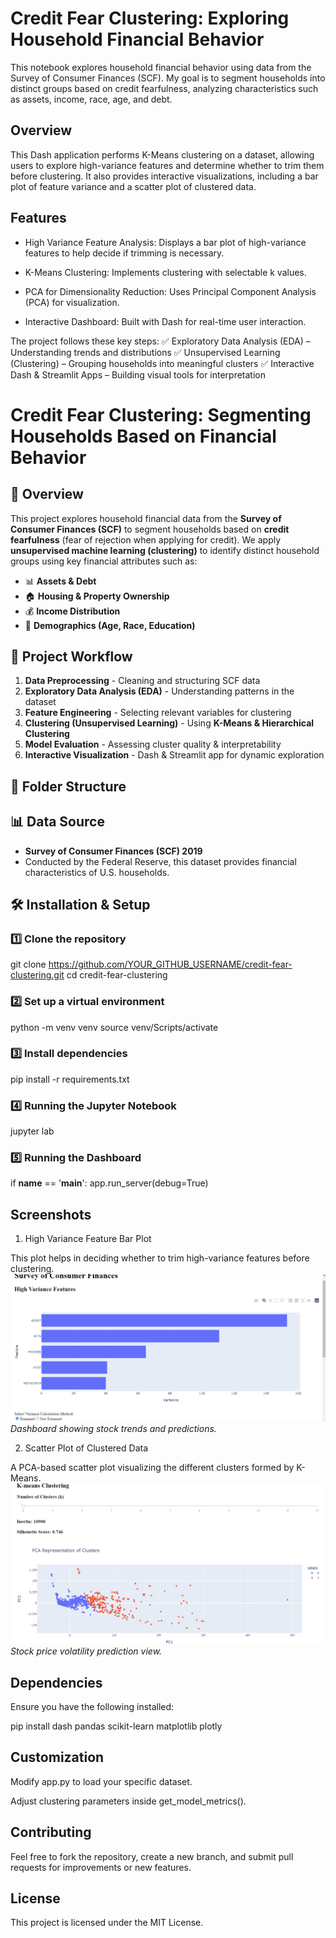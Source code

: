 # Credit Fear Clustering: Exploring Household Financial Behavior
This notebook explores household financial behavior using data from the Survey of Consumer Finances (SCF). My goal is to segment households into distinct groups based on credit fearfulness, analyzing characteristics such as assets, income, race, age, and debt.

## Overview

This Dash application performs K-Means clustering on a dataset, allowing users to explore high-variance features and determine whether to trim them before clustering. It also provides interactive visualizations, including a bar plot of feature variance and a scatter plot of clustered data.

## Features

- High Variance Feature Analysis: Displays a bar plot of high-variance features to help decide if trimming is necessary.

- K-Means Clustering: Implements clustering with selectable k values.

- PCA for Dimensionality Reduction: Uses Principal Component Analysis (PCA) for visualization.

- Interactive Dashboard: Built with Dash for real-time user interaction.

The project follows these key steps:
✅ Exploratory Data Analysis (EDA) – Understanding trends and distributions
✅ Unsupervised Learning (Clustering) – Grouping households into meaningful clusters
✅ Interactive Dash & Streamlit Apps – Building visual tools for interpretation

# Credit Fear Clustering: Segmenting Households Based on Financial Behavior

## 📖 Overview
This project explores household financial data from the **Survey of Consumer Finances (SCF)** to segment households based on **credit fearfulness** (fear of rejection when applying for credit). We apply **unsupervised machine learning (clustering)** to identify distinct household groups using key financial attributes such as:
- 📊 **Assets & Debt**
- 🏠 **Housing & Property Ownership**
- 💰 **Income Distribution**
- 🔢 **Demographics (Age, Race, Education)**

## 🚀 Project Workflow
1. **Data Preprocessing** - Cleaning and structuring SCF data  
2. **Exploratory Data Analysis (EDA)** - Understanding patterns in the dataset  
3. **Feature Engineering** - Selecting relevant variables for clustering  
4. **Clustering (Unsupervised Learning)** - Using **K-Means & Hierarchical Clustering**  
5. **Model Evaluation** - Assessing cluster quality & interpretability  
6. **Interactive Visualization** - Dash & Streamlit app for dynamic exploration  

## 📂 Folder Structure


## 📊 Data Source
- **Survey of Consumer Finances (SCF) 2019**
- Conducted by the Federal Reserve, this dataset provides financial characteristics of U.S. households.

## 🛠️ Installation & Setup
### 1️⃣ Clone the repository
git clone https://github.com/YOUR_GITHUB_USERNAME/credit-fear-clustering.git
cd credit-fear-clustering


### 2️⃣ Set up a virtual environment
python -m venv venv
source venv/Scripts/activate

### 3️⃣ Install dependencies
pip install -r requirements.txt

### 4️⃣ Running the Jupyter Notebook
jupyter lab

### 5️⃣ Running the Dashboard
if __name__ == '__main__':
    app.run_server(debug=True)


## Screenshots

1. High Variance Feature Bar Plot

This plot helps in deciding whether to trim high-variance features before clustering.
![Dashboard](images/variance.png)
*Dashboard showing stock trends and predictions.*

2. Scatter Plot of Clustered Data

A PCA-based scatter plot visualizing the different clusters formed by K-Means.
![Prediction](images/scatterplot.png)
*Stock price volatility prediction view.*


## Dependencies

Ensure you have the following installed:

pip install dash pandas scikit-learn matplotlib plotly

## Customization

Modify app.py to load your specific dataset.

Adjust clustering parameters inside get_model_metrics().

## Contributing

Feel free to fork the repository, create a new branch, and submit pull requests for improvements or new features.

## License

This project is licensed under the MIT License.